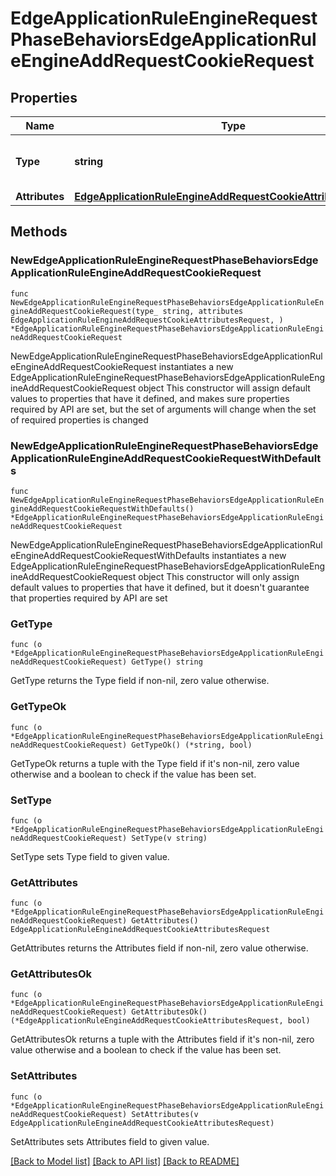 # EdgeApplicationRuleEngineRequestPhaseBehaviorsEdgeApplicationRuleEngineAddRequestCookieRequest

## Properties

Name | Type | Description | Notes
------------ | ------------- | ------------- | -------------
**Type** | **string** | * &#x60;add_request_cookie&#x60; - add_request_cookie | 
**Attributes** | [**EdgeApplicationRuleEngineAddRequestCookieAttributesRequest**](EdgeApplicationRuleEngineAddRequestCookieAttributesRequest.md) |  | 

## Methods

### NewEdgeApplicationRuleEngineRequestPhaseBehaviorsEdgeApplicationRuleEngineAddRequestCookieRequest

`func NewEdgeApplicationRuleEngineRequestPhaseBehaviorsEdgeApplicationRuleEngineAddRequestCookieRequest(type_ string, attributes EdgeApplicationRuleEngineAddRequestCookieAttributesRequest, ) *EdgeApplicationRuleEngineRequestPhaseBehaviorsEdgeApplicationRuleEngineAddRequestCookieRequest`

NewEdgeApplicationRuleEngineRequestPhaseBehaviorsEdgeApplicationRuleEngineAddRequestCookieRequest instantiates a new EdgeApplicationRuleEngineRequestPhaseBehaviorsEdgeApplicationRuleEngineAddRequestCookieRequest object
This constructor will assign default values to properties that have it defined,
and makes sure properties required by API are set, but the set of arguments
will change when the set of required properties is changed

### NewEdgeApplicationRuleEngineRequestPhaseBehaviorsEdgeApplicationRuleEngineAddRequestCookieRequestWithDefaults

`func NewEdgeApplicationRuleEngineRequestPhaseBehaviorsEdgeApplicationRuleEngineAddRequestCookieRequestWithDefaults() *EdgeApplicationRuleEngineRequestPhaseBehaviorsEdgeApplicationRuleEngineAddRequestCookieRequest`

NewEdgeApplicationRuleEngineRequestPhaseBehaviorsEdgeApplicationRuleEngineAddRequestCookieRequestWithDefaults instantiates a new EdgeApplicationRuleEngineRequestPhaseBehaviorsEdgeApplicationRuleEngineAddRequestCookieRequest object
This constructor will only assign default values to properties that have it defined,
but it doesn't guarantee that properties required by API are set

### GetType

`func (o *EdgeApplicationRuleEngineRequestPhaseBehaviorsEdgeApplicationRuleEngineAddRequestCookieRequest) GetType() string`

GetType returns the Type field if non-nil, zero value otherwise.

### GetTypeOk

`func (o *EdgeApplicationRuleEngineRequestPhaseBehaviorsEdgeApplicationRuleEngineAddRequestCookieRequest) GetTypeOk() (*string, bool)`

GetTypeOk returns a tuple with the Type field if it's non-nil, zero value otherwise
and a boolean to check if the value has been set.

### SetType

`func (o *EdgeApplicationRuleEngineRequestPhaseBehaviorsEdgeApplicationRuleEngineAddRequestCookieRequest) SetType(v string)`

SetType sets Type field to given value.


### GetAttributes

`func (o *EdgeApplicationRuleEngineRequestPhaseBehaviorsEdgeApplicationRuleEngineAddRequestCookieRequest) GetAttributes() EdgeApplicationRuleEngineAddRequestCookieAttributesRequest`

GetAttributes returns the Attributes field if non-nil, zero value otherwise.

### GetAttributesOk

`func (o *EdgeApplicationRuleEngineRequestPhaseBehaviorsEdgeApplicationRuleEngineAddRequestCookieRequest) GetAttributesOk() (*EdgeApplicationRuleEngineAddRequestCookieAttributesRequest, bool)`

GetAttributesOk returns a tuple with the Attributes field if it's non-nil, zero value otherwise
and a boolean to check if the value has been set.

### SetAttributes

`func (o *EdgeApplicationRuleEngineRequestPhaseBehaviorsEdgeApplicationRuleEngineAddRequestCookieRequest) SetAttributes(v EdgeApplicationRuleEngineAddRequestCookieAttributesRequest)`

SetAttributes sets Attributes field to given value.



[[Back to Model list]](../README.md#documentation-for-models) [[Back to API list]](../README.md#documentation-for-api-endpoints) [[Back to README]](../README.md)


